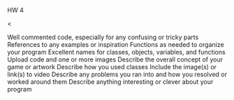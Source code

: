 HW 4

<





Well commented code, especially for any confusing or tricky parts
References to any examples or inspiration
Functions as needed to organize your program
Excellent names for classes, objects, variables, and functions
Upload code and one or more images
Describe the overall concept of your game or artwork
Describe how you used classes
Include the image(s) or link(s) to video
Describe any problems you ran into and how you resolved or worked around them
Describe anything interesting or clever about your program
